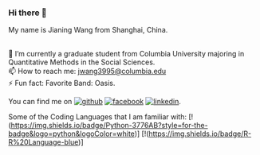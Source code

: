 ### Hi there 👋

My name is Jianing Wang from Shanghai, China. 

<br />🔭 I’m currently a graduate student from Columbia University majoring in Quantitative Methods in the Social Sciences.
<br />📫 How to reach me: jwang3995@columbia.edu
<br />⚡ Fun fact: Favorite Band: Oasis.


You can find me on 
[![github](https://img.shields.io/badge/GitHub-100000?style=for-the-badge&logo=github&logoColor=white)][1]
[![facebook](https://img.shields.io/badge/Facebook-1877F2?style=for-the-badge&logo=facebook&logoColor=white)][2]
[![linkedin](https://img.shields.io/badge/LinkedIn-0077B5?style=for-the-badge&logo=linkedin&logoColor=white)][3].

Some of the Coding Languages that I am familiar with:
[!(https://img.shields.io/badge/Python-3776AB?style=for-the-badge&logo=python&logoColor=white)]
[!(https://img.shields.io/badge/R-R%20Language-blue)]

<!-- Links to your social media accounts -->

[1]: https://github.com/jonathan18wjn
[2]: https://www.facebook.com/jonathan.wang.1253/
[3]: https://www.linkedin.com/in/jianing-wang-0a775a13a/



